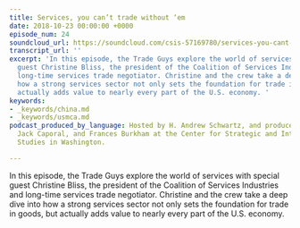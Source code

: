 ```yaml
---
title: Services, you can’t trade without ‘em
date: 2018-10-23 00:00:00 +0000
episode_num: 24
soundcloud_url: https://soundcloud.com/csis-57169780/services-you-cant-trade-without-em
transcript_url: ''
excerpt: 'In this episode, the Trade Guys explore the world of services with special
  guest Christine Bliss, the president of the Coalition of Services Industries and
  long-time services trade negotiator. Christine and the crew take a deep dive into
  how a strong services sector not only sets the foundation for trade in goods, but
  actually adds value to nearly every part of the U.S. economy. '
keywords:
- _keywords/china.md
- _keywords/usmca.md
podcast_produced_by_language: Hosted by H. Andrew Schwartz, and produced by Yumi Araki,
  Jack Caporal, and Frances Burkham at the Center for Strategic and International
  Studies in Washington.

---
```

In this episode, the Trade Guys explore the world of services with special guest Christine Bliss, the president of the Coalition of Services Industries and long-time services trade negotiator. Christine and the crew take a deep dive into how a strong services sector not only sets the foundation for trade in goods, but actually adds value to nearly every part of the U.S. economy. 